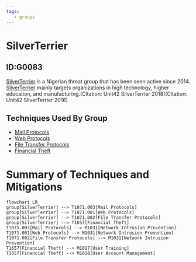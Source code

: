 ```yaml
---
tags:
   - groups
---
```

# SilverTerrier
## ID:G0083
[SilverTerrier](/mitre/groups/G0083) is a Nigerian threat group that has been seen active since 2014. [SilverTerrier](/mitre/groups/G0083) mainly targets organizations in high technology, higher education, and manufacturing.(Citation: Unit42 SilverTerrier 2018)(Citation: Unit42 SilverTerrier 2016)
## Techniques Used By Group
* [Mail Protocols](/mitre/techniques/T1071/003)
* [Web Protocols](/mitre/techniques/T1071/001)
* [File Transfer Protocols](/mitre/techniques/T1071/002)
* [Financial Theft](/mitre/techniques/T1657)

# Summary of Techniques and Mitigations
```mermaid
flowchart LR
group[SilverTerrier] --> T1071.003[Mail Protocols]
group[SilverTerrier] --> T1071.001[Web Protocols]
group[SilverTerrier] --> T1071.002[File Transfer Protocols]
group[SilverTerrier] --> T1657[Financial Theft]
T1071.003[Mail Protocols] --> M1031[Network Intrusion Prevention]
T1071.001[Web Protocols] --> M1031[Network Intrusion Prevention]
T1071.002[File Transfer Protocols] --> M1031[Network Intrusion Prevention]
T1657[Financial Theft] --> M1017[User Training]
T1657[Financial Theft] --> M1018[User Account Management]
```
